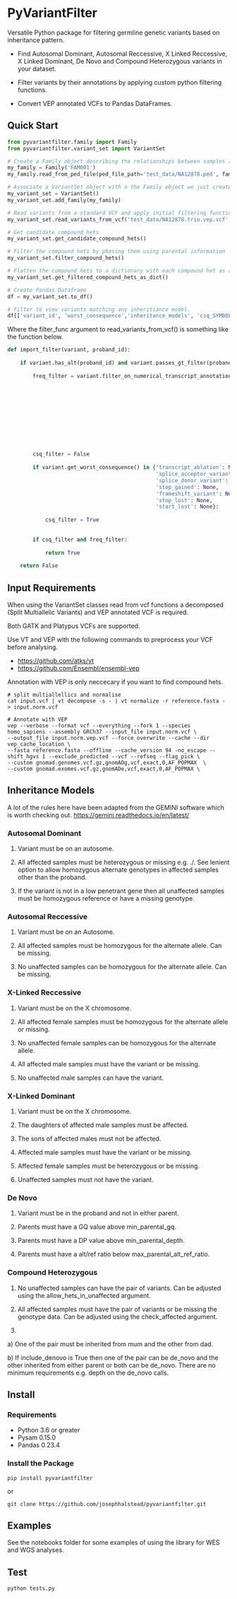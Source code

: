 # PyVariantFilter

Versatile Python package for filtering germline genetic variants based on inheritance pattern. 

 * Find Autosomal Dominant, Autosomal Reccessive, X Linked Reccessive, X Linked Dominant, De Novo and Compound Heterozygous variants in your dataset.

 * Filter variants by their annotations by applying custom python filtering functions.

 * Convert VEP annotated VCFs to Pandas DataFrames.

## Quick Start

```python
from pyvariantfilter.family import Family
from pyvariantfilter.variant_set import VariantSet

# Create a Family object describing the relationships between samples as well as their sex and affected status
my_family = Family('FAM001')
my_family.read_from_ped_file(ped_file_path='test_data/NA12878.ped', family_id='FAM001', proband_id='NA12878i')

# Associate a VariantSet object with a the Family object we just created
my_variant_set = VariantSet()
my_variant_set.add_family(my_family)

# Read variants from a standard VCF and apply initial filtering function
my_variant_set.read_variants_from_vcf('test_data/NA12878.trio.vep.vcf', proband_variants_only=True, filter_func=import_filter, args=(new_family.get_proband_id(),) )

# Get candidate compound hets
my_variant_set.get_candidate_compound_hets()

# Filter the compound hets by phasing them using parental information
my_variant_set.filter_compound_hets()

# Flatten the compound hets to a dictionary with each compound het as a key
my_variant_set.get_filtered_compound_hets_as_dict()

# Create Pandas Dataframe
df = my_variant_set.to_df()

# Filter to view variants matching any inheritiance model.
df[['variant_id', 'worst_consequence','inheritance_models', 'csq_SYMBOL' ]][df['inheritance_models'] != ''].head()


```

Where the filter\_func argument to read\_variants\_from\_vcf() is something like the function below.

```python
def import_filter(variant, proband_id):
    
    if variant.has_alt(proband_id) and variant.passes_gt_filter(proband_id) and variant.passes_filter():
        
        freq_filter = variant.filter_on_numerical_transcript_annotation_lte(annotation_key='gnomAD_AF',
                                                                                          ad_het=0.01,
                                                                                          ad_hom_alt=0.01,
                                                                                          x_male =0.01,
                                                                                          x_female_het=0.01,
                                                                                          x_female_hom=0.01,
                                                                                          compound_het=0.01,
                                                                                          y=0.01,
                                                                                          mt=0.01,
                                                                                          )

        
        csq_filter = False
    
        if variant.get_worst_consequence() in {'transcript_ablation': None,
                                               'splice_acceptor_variant': None,
                                               'splice_donor_variant': None,
                                               'stop_gained': None,
                                               'frameshift_variant': None,
                                               'stop_lost': None,
                                               'start_lost': None}:
        
            csq_filter = True
        
        
        if csq_filter and freq_filter:
            
            return True
        
    return False

```

## Input Requirements

When using the VariantSet classes read from vcf functions a decomposed (Split Multiallelic Variants) and VEP annotated VCF is required. 

Both GATK and Platypus VCFs are supported.

Use VT and VEP with the following commands to preprocess your VCF before analysing.

* https://github.com/atks/vt
* https://github.com/Ensembl/ensembl-vep

Annotation with VEP is only neccecary if you want to find compound hets.

```
# split multiallellics and normalise
cat input.vcf | vt decompose -s - | vt normalize -r reference.fasta - > input.norm.vcf

# Annotate with VEP
vep --verbose --format vcf --everything --fork 1 --species homo_sapiens --assembly GRCh37 --input_file input.norm.vcf \
--output_file input.norm.vep.vcf --force_overwrite --cache --dir vep_cache_location \
--fasta reference.fasta --offline --cache_version 94 -no_escape --shift_hgvs 1 --exclude_predicted --vcf --refseq --flag_pick \
--custom gnomad.genomes.vcf.gz,gnomADg,vcf,exact,0,AF_POPMAX  \
--custom gnomad.exomes.vcf.gz,gnomADe,vcf,exact,0,AF_POPMAX \

```

## Inheritance Models

A lot of the rules here have been adapted from the GEMINI software which is worth checking out. https://gemini.readthedocs.io/en/latest/

### Autosomal Dominant

1) Variant must be on an autosome.

2) All affected samples must be heterozygous or missing e.g. ./. See lenient option to allow homozygous alternate genotypes in affected samples other than the proband.

3) If the variant is not in a low penetrant gene then all unaffected samples must be homozygous reference or have a missing genotype.


### Autosomal Reccessive

1) Variant must be on an Autosome.

2) All affected samples must be homozygous for the alternate allele. Can be missing.

3) No unaffected samples can be homozygous for the alternate allele. Can be missing.

### X-Linked Reccessive

1) Variant must be on the X chromosome.

2) All affected female samples must be homozygous for the alternate allele or missing.

3) No unaffected female samples can be homozygous for the alternate allele.

4) All affected male samples must have the variant or be missing.

5) No unaffected male samples can have the variant.

### X-Linked Dominant

1) Variant must be on the X chromosome.

2) The daughters of affected male samples must be affected.

3) The sons of affected males must not be affected.

4) Affected male samples must have the variant or be missing.

5) Affected female samples  must be heterozygous or be missing.

6) Unaffected samples must not have the variant.

### De Novo

1) Variant must be in the proband and not in either parent.

2) Parents must have a GQ value above min\_parental\_gq.

3) Parents must have a DP value above min\_parental\_depth.

4) Parents must have a alt/ref ratio below max\_parental\_alt\_ref\_ratio.


### Compound Heterozygous

1) No unaffected samples can have the pair of variants. Can be adjusted using the allow\_hets\_in\_unaffected argument.

2) All affected samples must have the pair of variants or be missing the genotype data. Can be adjusted using the check_affected argument.

3) 

a) One of the pair must be inherited from mum and the other from dad.

b) If include_denovo is True then one of the pair can be de_novo and the other inherited from either parent or both can be de_novo. There are no minimum requirements e.g. depth on the de_novo calls.


## Install

### Requirements

* Python 3.6 or greater
* Pysam 0.15.0
* Pandas 0.23.4

### Install the Package

`pip install pyvariantfilter `

or

`git clone https://github.com/josephhalstead/pyvariantfilter.git `

## Examples

See the notebooks folder for some examples of using the library for WES and WGS analyses.

## Test

`python tests.py`






















